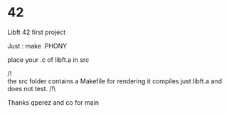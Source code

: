 # 42

Libft 42 first project

Just : make .PHONY

place your .c of libft.a in src

/!\
the src folder contains a Makefile for rendering
it compiles just libft.a and does not test.
/!\

Thanks qperez and co for main

